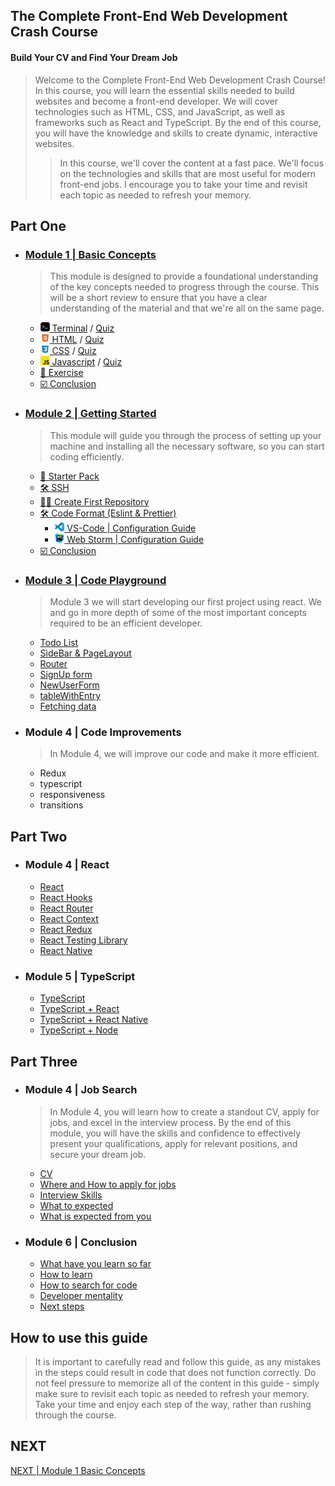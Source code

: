 ## The Complete Front-End Web Development Crash Course
#### Build Your CV and Find Your Dream Job

> Welcome to the Complete Front-End Web Development Crash Course! In this course, you will learn the essential skills needed to build websites and become a front-end developer.
> We will cover technologies such as HTML, CSS, and JavaScript, as well as frameworks such as React and TypeScript.
> By the end of this course, you will have the knowledge and skills to create dynamic, interactive websites.
>
> > In this course, we'll cover the content at a fast pace. We'll focus on the technologies and skills that are most useful for modern front-end jobs.
> > I encourage you to take your time and revisit each topic as needed to refresh your memory.


## Part One
- ### [Module 1 | Basic Concepts](module1/README.md)
    > This module is designed to provide a foundational understanding of the key concepts needed to progress through the course.
    This will be a short review to ensure that you have a clear understanding of the material and that we're all on the same page.
    - [<img src="./imgs/terminal-icon.jpeg" width="15"/> Terminal](module1/terminal.md) / [Quiz](module1/terminal_quiz.md)
    - [<img src="./imgs/html5-icon.jpeg" width="15"/> HTML](module1/html.md) / [Quiz](module1/html_quiz.md)
    - [<img src="./imgs/css3-icon.jpeg" width="15"/> CSS](module1/css.md) / [Quiz](module1/css_quiz.md)
    - [<img src="./imgs/javascript-logo.png" width="15"/> Javascript](module1/javascript.md) / [Quiz](module1/javascript_quiz.md)
    - [📝 Exercise](module1/exercise.md)
    - [☑️ Conclusion](module1/conclusion.md)


- ### [Module 2 | Getting Started](module2/README.md)
    > This module will guide you through the process of setting up your machine and installing all the necessary software, so you can start coding efficiently.
  - [🎒 Starter Pack](module2/starterPack.md)
  - [🛠 SSH](module2/ssh.md)
  - [👨‍🎨 Create First Repository](module2/createFirstRepository.md)
  - [🛠 Code Format (Eslint & Prettier)](module2/codeFormat.md)
    - [<img src="./imgs/vscode_logo.png" width="15"/> VS-Code | Configuration Guide](module2/vscodeConfigurationGuide.md)
    - [<img src="./imgs/webstorm_logo.svg" width="15"/> Web Storm | Configuration Guide](module2/webstormConfigurationGuide.md)
  - [☑️ Conclusion](module2/conclusion.md)

- ### [Module 3 | Code Playground](module3/README.md)
  > Module 3 we will start developing our first project using react.
  > We and go in more depth of some of the most important concepts required to be an efficient developer.
  - [Todo List](./module3/todoList.md)
  - [SideBar & PageLayout](./module3/sideBarAndPageLayout.md)
  - [Router](./module3/router.md)
  - [SignUp form](./module3/signUpForm.md)
  - [NewUserForm](./module3/newUserForm.md)
  - [tableWithEntry](./module3/tableWithEntry.md)
  - [Fetching data](./module3/fetchingData.md)

- ### Module 4 | Code Improvements
  > In Module 4, we will improve our code and make it more efficient.
  - Redux
  - typescript
  - responsiveness
  - transitions

## Part Two
- ### Module 4 | React
  - [React]()
  - [React Hooks]()
  - [React Router]()
  - [React Context]()
  - [React Redux]()
  - [React Testing Library]()
  - [React Native]()

- ### Module 5 | TypeScript
    - [TypeScript]()
    - [TypeScript + React]()
    - [TypeScript + React Native]()
    - [TypeScript + Node]()

## Part Three
- ### Module 4 | Job Search
    > In Module 4, you will learn how to create a standout CV, apply for jobs, and excel in the interview process. By the end of this module, you will have the skills and confidence to effectively present your qualifications, apply for relevant positions, and secure your dream job.
  - [CV]()
  - [Where and How to apply for jobs]()
  - [Interview Skills]()
  - [What to expected]()
  - [What is expected from you]()

- ### Module 6 | Conclusion
  - [What have you learn so far]()
  - [How to learn]()
  - [How to search for code]()
  - [Developer mentality]()
  - [Next steps]()

## How to use this guide
> It is important to carefully read and follow this guide, as any mistakes in the steps could result in code that does not function correctly. Do not feel pressure to memorize all of the content in this guide - simply make sure to revisit each topic as needed to refresh your memory. Take your time and enjoy each step of the way, rather than rushing through the course.

## NEXT
[NEXT | Module 1 Basic Concepts](module1/README.md)
